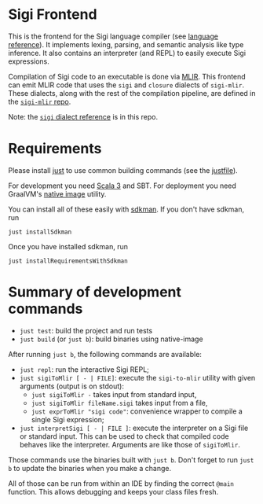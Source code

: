 # Sigi Frontend

This is the frontend for the Sigi language compiler (see [language reference](/SigiLang.md)).
It implements lexing, parsing, and semantic analysis like type inference.
It also contains an interpreter (and REPL) to easily execute Sigi expressions.

Compilation of Sigi code to an executable is done via [MLIR](mlir.llvm.org/).
This frontend can emit MLIR code that uses the `sigi` and `closure` dialects of `sigi-mlir`.
These dialects, along with the rest of the compilation pipeline, are defined in the [`sigi-mlir` repo](https://github.com/tud-ccc/kp-mlir-sigi-mlir).

Note: the [`sigi` dialect reference](CompilationDetails.md#sigi-dialect-spec) is in this repo.

# Requirements

Please install [just](https://github.com/casey/just) to use common building commands (see the [justfile](./justfile)).

For development you need [Scala 3](https://scala-lang.org/) and SBT. 
For deployment you need GraalVM's [native image](https://www.graalvm.org/22.1/reference-manual/native-image/) utility.

You can install all of these easily with [sdkman](https://sdkman.io/).
If you don't have sdkman, run
```shell
just installSdkman
```
Once you have installed sdkman, run
```shell
just installRequirementsWithSdkman
```

# Summary of development commands

- `just test`: build the project and run tests
- `just build` (or `just b`): build binaries using native-image

After running `just b`, the following commands are available:
- `just repl`: run the interactive Sigi REPL;
- `just sigiToMlir [ - | FILE]`: execute the `sigi-to-mlir` utility with given arguments (output is on stdout):
  - `just sigiToMlir -` takes input from standard input,
  - `just sigiToMlir fileName.sigi` takes input from a file,
  - `just exprToMlir "sigi code"`: convenience wrapper to compile a single Sigi expression;
- `just interpretSigi [ - | FILE ]`: execute the interpreter on a Sigi file or standard input. This can be used to check that compiled code behaves like the interpreter. Arguments are like those of `sigiToMlir`.

Those commands use the binaries built with `just b`. Don't forget to run `just b` to update the binaries when you make a change.

All of those can be run from within an IDE by finding the correct `@main` function. This allows debugging and keeps your class files fresh.

